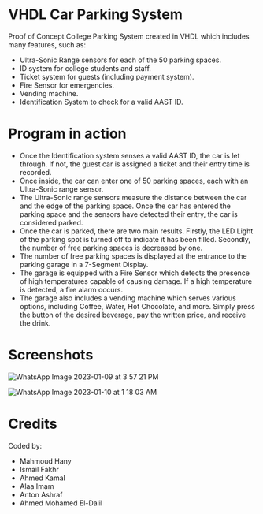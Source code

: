 # VHDL Car Parking System

Proof of Concept College Parking System created in VHDL which includes many features, such as: 
  - Ultra-Sonic Range sensors for each of the 50 parking spaces.
  - ID system for college students and staff. 
  - Ticket system for guests (including payment system). 
  - Fire Sensor for emergencies. 
  - Vending machine.
  - Identification System to check for a valid AAST ID.

# Program in action

- Once the Identification system senses a valid AAST ID, the car is let through. If not, the guest car is assigned a ticket and their entry time is recorded.
- Once inside, the car can enter one of 50 parking spaces, each with an Ultra-Sonic range sensor.
- The Ultra-Sonic range sensors measure the distance between the car and the edge of the parking space. Once the car has entered the parking space and the sensors have detected their entry, the car is considered parked.
- Once the car is parked, there are two main results. Firstly, the LED Light of the parking spot is turned off to indicate it has been filled. Secondly, the number of free parking spaces is decreased by one.
- The number of free parking spaces is displayed at the entrance to the parking garage in a 7-Segment Display.
- The garage is equipped with a Fire Sensor which detects the presence of high temperatures capable of causing damage. If a high temperature is detected, a fire alarm occurs.
- The garage also includes a vending machine which serves various options, including Coffee, Water, Hot Chocolate, and more. Simply press the button of the desired beverage, pay the written price, and receive the drink.

# Screenshots

![WhatsApp Image 2023-01-09 at 3 57 21 PM](https://user-images.githubusercontent.com/87129311/215566999-0fc9f616-95e6-4a35-9aef-fca082426b5e.jpeg)

![WhatsApp Image 2023-01-10 at 1 18 03 AM](https://user-images.githubusercontent.com/87129311/215567161-0e45291a-b0dd-41c8-96a5-750a4c7c53ce.jpeg)

# Credits

Coded by:
- Mahmoud Hany
- Ismail Fakhr
- Ahmed Kamal
- Alaa Imam
- Anton Ashraf
- Ahmed Mohamed El-Dalil
